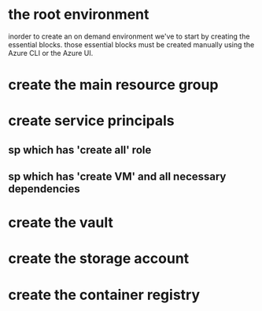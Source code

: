 # the root environment

inorder to create an on demand environment we've to start by creating the essential blocks.
those essential blocks must be created manually using the Azure CLI or the Azure UI.

# create the main resource group
# create service principals 
## sp which has 'create all' role
## sp which has 'create VM' and all necessary dependencies
# create the vault
# create the storage account
# create the container registry

